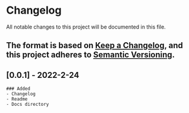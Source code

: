 # Changelog
All notable changes to this project will be documented in this file.

The format is based on [Keep a Changelog](https://keepachangelog.com/en/1.0.0/),
and this project adheres to [Semantic Versioning](https://semver.org/spec/v2.0.0.html).
---

## [0.0.1] - 2022-2-24
	### Added
	- Changelog
	- Readme
	- Docs directory


